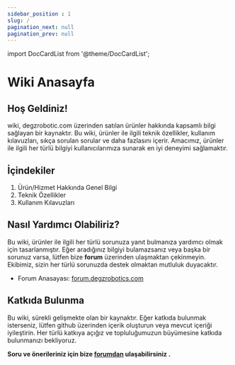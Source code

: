 ```yaml
---
sidebar_position : 1
slug: /
pagination_next: null
pagination_prev: null
---
```

import DocCardList from '@theme/DocCardList';

# Wiki Anasayfa

## Hoş Geldiniz!

wiki, degzrobotic.com üzerinden satılan ürünler hakkında kapsamlı bilgi sağlayan bir kaynaktır. Bu wiki, ürünler ile ilgili teknik özellikler, kullanım kılavuzları, sıkça sorulan sorular ve daha fazlasını içerir. Amacımız, ürünler ile ilgili her türlü bilgiyi kullanıcılarımıza sunarak en iyi deneyimi sağlamaktır.

## İçindekiler

1. Ürün/Hizmet Hakkında Genel Bilgi
2. Teknik Özellikler
3. Kullanım Kılavuzları

## Nasıl Yardımcı Olabiliriz?

Bu wiki, ürünler ile ilgili her türlü sorunuza yanıt bulmanıza yardımcı olmak için tasarlanmıştır. Eğer aradığınız bilgiyi bulamazsanız veya başka bir sorunuz varsa, lütfen bize **forum** üzerinden ulaşmaktan çekinmeyin. Ekibimiz, sizin her türlü sorunuzda destek olmaktan mutluluk duyacaktır.

* Forum Anasayası: [forum.degzrobotics.com](https://forum.degzrobotics.com/)


## Katkıda Bulunma

Bu wiki, sürekli gelişmekte olan bir kaynaktır. Eğer katkıda bulunmak isterseniz, lütfen github üzerinden içerik oluşturun veya mevcut içeriği iyileştirin. Her türlü katkıya açığız ve topluluğumuzun büyümesine katkıda bulunmanızı bekliyoruz.




**Soru ve önerileriniz için bize [forumdan](https://forum.degzrobotics.com/)    ulaşabilirsiniz .**